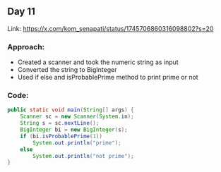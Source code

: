 ## Day 11

Link: https://x.com/kom_senapati/status/1745706860316098802?s=20

### Approach:

- Created a scanner and took the numeric string as input
- Converted the string to BigInteger
- Used if else and isProbablePrime method to print prime or not


### Code:

```java
public static void main(String[] args) {
    Scanner sc = new Scanner(System.in);
    String s = sc.nextLine();
    BigInteger bi = new BigInteger(s);
    if (bi.isProbablePrime(1))
        System.out.println("prime");
    else 
        System.out.println("not prime");
}
```
